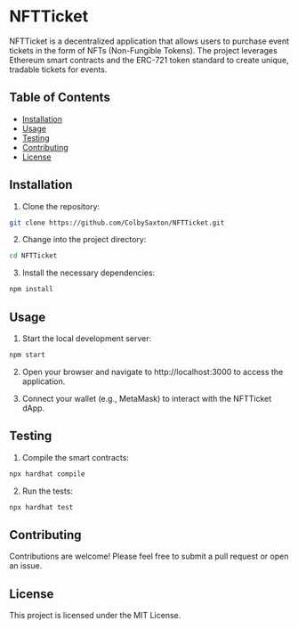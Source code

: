 # NFTTicket

NFTTicket is a decentralized application that allows users to purchase event tickets in the form of NFTs (Non-Fungible Tokens). The project leverages Ethereum smart contracts and the ERC-721 token standard to create unique, tradable tickets for events.

## Table of Contents

- [Installation](#installation)
- [Usage](#usage)
- [Testing](#testing)
- [Contributing](#contributing)
- [License](#license)

## Installation

1. Clone the repository:

```bash
git clone https://github.com/ColbySaxton/NFTTicket.git
```

2. Change into the project directory:

```bash
cd NFTTicket
```

3. Install the necessary dependencies:

```bash
npm install
```

## Usage

1. Start the local development server:

```bash
npm start
```

2. Open your browser and navigate to http://localhost:3000 to access the application.

3. Connect your wallet (e.g., MetaMask) to interact with the NFTTicket dApp.

## Testing

1. Compile the smart contracts:

```bash
npx hardhat compile
```

2. Run the tests:

```bash
npx hardhat test
```

## Contributing

Contributions are welcome! Please feel free to submit a pull request or open an issue.

## License

This project is licensed under the MIT License.
